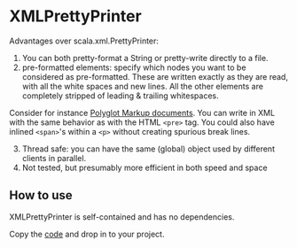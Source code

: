 # XMLPrettyPrinter

Advantages over scala.xml.PrettyPrinter:

1. You can both pretty-format a String or pretty-write directly to a file.
2. pre-formatted elements: specify which nodes you want to be considered as pre-formatted.
   These are written exactly as they are read, with all the white spaces and new lines.
   All the other elements are completely stripped of leading & trailing whitespaces.

Consider for instance [Polyglot Markup documents](http://dev.w3.org/html5/html-polyglot/html-polyglot.html).
You can write in XML with the same behavior as with the HTML `<pre>` tag.
You could also have inlined `<span>`'s within a `<p>` without creating spurious break lines.

3. Thread safe: you can have the same (global) object used by different clients in parallel.
4. Not tested, but presumably more efficient in both speed and space


## How to use

XMLPrettyPrinter is self-contained and has no dependencies.

Copy the [code](https://github.com/jmcejuela/Scala-XML-Pretty-Printer/blob/master/src/main/scala/com/jmcejuela/scala/xml/XMLPrettyPrinter.scala) and drop in to your project.
